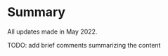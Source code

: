 Summary
===============================

All updates made in May 2022.

TODO: add brief comments summarizing the content
